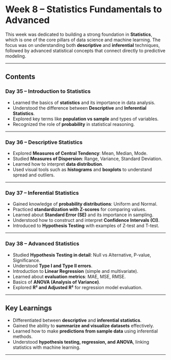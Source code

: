 # Week 8 – Statistics Fundamentals to Advanced

This week was dedicated to building a strong foundation in **Statistics**, which is one of the core pillars of data science and machine learning. The focus was on understanding both **descriptive** and **inferential** techniques, followed by advanced statistical concepts that connect directly to predictive modeling.

---

## Contents

### **Day 35 – Introduction to Statistics**
- Learned the basics of **statistics** and its importance in data analysis.  
- Understood the difference between **Descriptive** and **Inferential Statistics**.  
- Explored key terms like **population vs sample** and types of variables.  
- Recognized the role of **probability** in statistical reasoning.  

---

### **Day 36 – Descriptive Statistics**
- Explored **Measures of Central Tendency**: Mean, Median, Mode.  
- Studied **Measures of Dispersion**: Range, Variance, Standard Deviation.  
- Learned how to interpret **data distribution**.  
- Used visual tools such as **histograms** and **boxplots** to understand spread and outliers.  

---

### **Day 37 – Inferential Statistics**
- Gained knowledge of **probability distributions**: Uniform and Normal.  
- Practiced **standardization with Z-scores** for comparing values.  
- Learned about **Standard Error (SE)** and its importance in sampling.  
- Understood how to construct and interpret **Confidence Intervals (CI)**.  
- Introduced to **Hypothesis Testing** with examples of Z-test and T-test.  

---

### **Day 38 – Advanced Statistics**
- Studied **Hypothesis Testing in detail**: Null vs Alternative, P-value, Significance.  
- Understood **Type I and Type II errors**.  
- Introduction to **Linear Regression** (simple and multivariate).  
- Learned about **evaluation metrics**: MAE, MSE, RMSE.  
- Basics of **ANOVA (Analysis of Variance)**.  
- Explored **R² and Adjusted R²** for regression model evaluation.  

---

## Key Learnings
- Differentiated between **descriptive** and **inferential statistics**.  
- Gained the ability to **summarize and visualize datasets** effectively.  
- Learned how to make **predictions from sample data** using inferential methods.  
- Understood **hypothesis testing, regression, and ANOVA**, linking statistics with machine learning.  

---
